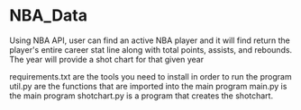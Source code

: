 # NBA_Data
Using NBA API, user can find an active NBA player and it will find return the player's entire career stat line along with total points, assists, and rebounds. The year will provide a shot chart for that given year

requirements.txt are the tools you need to install in order to run the program
util.py are the functions that are imported into the main program
main.py is the main program 
shotchart.py is a program that creates the shotchart.
